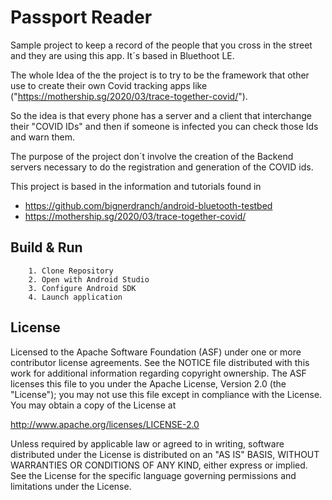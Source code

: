 # Passport Reader

Sample project to keep a record of the people that you cross in the street and they are using this app. It´s based in Bluethoot LE.

The whole Idea of the the project is to try to be the framework that other use to create their own Covid tracking apps like ("https://mothership.sg/2020/03/trace-together-covid/").

So the idea is that every phone has a server and a client that interchange their "COVID IDs" and then if someone is infected you can check those Ids and warn them.

The purpose of the project don´t involve the creation of the Backend servers necessary to do the registration and generation of the COVID ids.

This project is based in the information and tutorials found in

- https://github.com/bignerdranch/android-bluetooth-testbed
- https://mothership.sg/2020/03/trace-together-covid/


## Build & Run

```
    1. Clone Repository
    2. Open with Android Studio
    3. Configure Android SDK
    4. Launch application
```


## License

Licensed to the Apache Software Foundation (ASF) under one or more contributor license agreements. See the NOTICE file distributed with this work for additional information regarding copyright ownership. The ASF licenses this file to you under the Apache License, Version 2.0 (the "License"); you may not use this file except in compliance with the License. You may obtain a copy of the License at

http://www.apache.org/licenses/LICENSE-2.0

Unless required by applicable law or agreed to in writing, software distributed under the License is distributed on an "AS IS" BASIS, WITHOUT WARRANTIES OR CONDITIONS OF ANY KIND, either express or implied. See the License for the specific language governing permissions and limitations under the License.
